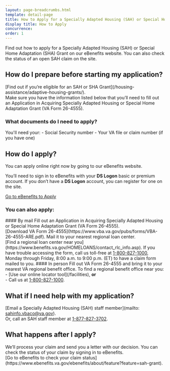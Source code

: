 ```yaml
---
layout: page-breadcrumbs.html
template: detail-page
title: How to Apply for a Specially Adapted Housing (SAH) or Special Home Adaptation (SHA) Grant
display title: How to Apply
concurrence:
order: 1
---
```


<div itemscope itemtype ="http://schema.org/HowTo">
<div class="va-introtext" itemprop="description">

Find out how to apply for a Specially Adapted Housing (SAH) or Special Home Adaptation (SHA) Grant on our eBenefits website. You can also check the status of an open SAH claim on the site.

</div>

<div itemscope itemtype ="http://schema.org/HowTo">
<div itemprop="description" class="va-introtext">
<div itemscope itemtype="http://schema.org/Question">
<h2 itemprop="name">How do I prepare before starting my application?</h2>
<div itemprop="acceptedAnswer" itemscope itemtype="http://schema.org/Answer">
<div itemprop="text">
[Find out if you’re eligible for an SAH or SHA Grant](/housing-assistance/adaptive-housing-grants/). <br>
Make sure you have the information listed below that you’ll need to fill out an  Application in Acquiring Specially Adapted Housing or Special Home Adaptation Grant (VA Form 26-4555). 
</div>
</div>
</div>

<div class="feature" markdown="1" itemprop="steps" itemscope itemtype ="http://schema.org/HowToSection">

<h3 itemprop="name">What documents do I need to apply?</h3>
<div itemprop="itemListElement">
You'll need your:
- Social Security number
- Your VA file or claim number (if you have one)

</div>
</div>

<div itemprop="steps" itemscope itemtype ="http://schema.org/HowToSection">

<h2 itemprop="name">How do I apply?</h2>
<div itemprop="itemListElement">
You can apply online right now by going to our eBenefits website.

You’ll need to sign in to eBenefits with your <b>DS Logon</b> basic or premium account. If you don’t have a <b>DS Logon</b> account, you can register for one on the site.

<a class="usa-button-primary va-button-primary" href="https://www.ebenefits.va.gov/ebenefits/about/feature?feature=disability-compensation">Go to eBenefits to Apply</a>
</div>
</div>
 
<div id="react-applicationStatus"></div>
<div itemprop="steps" itemscope itemtype ="http://schema.org/HowToSection">
 
<h3 itemprop="name">You can also apply:</h3>
<div itemprop="itemListElement">
#### By mail
Fill out an Application in Acquiring Specially Adapted Housing or Special Home Adaptation Grant (VA Form 26-4555). <br>
[Download VA Form 26-4555](https://www.vba.va.gov/pubs/forms/VBA-26-4555-ARE.pdf).
Mail it to your nearest regional loan center. <br>
[Find a regional loan center near you](https://www.benefits.va.gov/HOMELOANS/contact_rlc_info.asp).
If you have trouble accessing the form, call us toll-free at <a href="tel:+18008271000">1-800-827-1000</a>, Monday through Friday, 8:00 a.m. to 9:00 p.m. (ET) to have a claim form mailed to you.
#### In person
Fill out VA Form 26-4555 and bring it to your nearest VA regional benefit office. To find a regional benefit office near you:
- [Use our online locator tool](/facilities), <b>or</b> <br>
- Call us at <a href="tel:+18008271000">1-800-827-1000</a>.
</div>
</div>

<h2 itemprop="name">What if I need help with my application?</h2>
<div itemprop="itemListElement">

[Email a Specially Adapted Housing (SAH) staff member](mailto: sahinfo.vbaco@va.gov). <br>
Or, call an SAH staff member at <a href="tel:+18778273702">1-877-827-3702</a>.
</div>
</div>

<h2 itemprop="name">What happens after I apply?</h2>
<div itemprop="itemListElement">
We’ll process your claim and send you a letter with our decision. You can check the status of your claim by signing in to eBenefits. <br>
[Go to eBenefits to check your claim status](https://www.ebenefits.va.gov/ebenefits/about/feature?feature=sah-grant).

</div>
</div>
</div>
